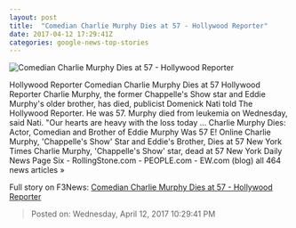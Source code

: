 ```yaml
---
layout: post
title:  "Comedian Charlie Murphy Dies at 57 - Hollywood Reporter"
date: 2017-04-12 17:29:41Z
categories: google-news-top-stories
---
```


![Comedian Charlie Murphy Dies at 57 - Hollywood Reporter](http://cdn3.thr.com/sites/default/files/2017/04/8904a25f-1f79-4013-b112-8f093ab37ffa.png)

Hollywood Reporter Comedian Charlie Murphy Dies at 57 Hollywood Reporter Charlie Murphy, the former Chappelle's Show star and Eddie Murphy's older brother, has died, publicist Domenick Nati told The Hollywood Reporter. He was 57. Murphy died from leukemia on Wednesday, said Nati. "Our hearts are heavy with the loss today ... Charlie Murphy Dies: Actor, Comedian and Brother of Eddie Murphy Was 57 E! Online Charlie Murphy, 'Chappelle's Show' Star and Eddie's Brother, Dies at 57 New York Times Charlie Murphy, 'Chappelle's Show' star, dead at 57 New York Daily News Page Six - RollingStone.com - PEOPLE.com - EW.com (blog) all 464 news articles »


Full story on F3News: [Comedian Charlie Murphy Dies at 57 - Hollywood Reporter](http://www.f3nws.com/n/MaVhgD)

> Posted on: Wednesday, April 12, 2017 10:29:41 PM
